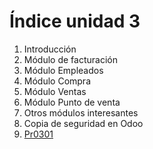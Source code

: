 # Índice unidad 3
1. Introducción
2. Módulo de facturación
3. Módulo Empleados
4. Módulo Compra
5. Módulo Ventas
6. Módulo Punto de venta
7. Otros módulos interesantes
8. Copia de seguridad en Odoo
9. [Pr0301](./pr0301/pr0301.md)